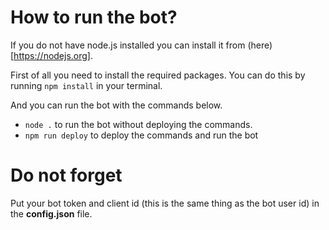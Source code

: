 # How to run the bot?

If you do not have node.js installed you can install it from (here)[https://nodejs.org].

First of all you need to install the required packages.
You can do this by running `npm install` in your terminal.

And you can run the bot with the commands below.
- `node .` to run the bot without deploying the commands.
- `npm run deploy` to deploy the commands and run the bot

# Do not forget
Put your bot token and client id (this is the same thing as the bot user id) in the **config.json** file.